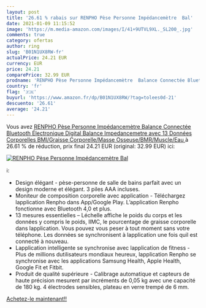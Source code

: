 ```yaml
---
layout: post
title: '26.61 % rabais sur RENPHO Pèse Personne Impédancemètre  Bal'
date: 2021-01-09 11:15:52
image: 'https://m.media-amazon.com/images/I/41+9UTVL9XL._SL200_.jpg'
comments: true
category: ofertas
author: ring
slug: 'B01N1UX8RW-fr'
actualPrice: 24.21 EUR
currency: EUR
price: 24.21
comparePrice: 32.99 EUR
prodname: 'RENPHO Pèse Personne Impédancemètre  Balance Connectée Bluetooth Électronique Digital Balance  Impedancemetre avec 13 Données Corporelles  BMI/Graisse Corporelle/Masse Osseuse/BMR/Muscle/Eau '
country: 'fr'
flag: '🇫🇷'
buyurl: 'https://www.amazon.fr/dp/B01N1UX8RW/?tag=tolees0d-21'
descuento: '26.61'
average: '24.21'
---
```


Vous avez [RENPHO Pèse Personne Impédancemètre  Balance Connectée Bluetooth Électronique Digital Balance  Impedancemetre avec 13 Données Corporelles  BMI/Graisse Corporelle/Masse Osseuse/BMR/Muscle/Eau ](https://www.amazon.fr/dp/B01N1UX8RW/?tag=tolees0d-21)  à  26.61 % de réduction, prix final  24.21 EUR (original: 32.99 EUR) ici:

[![RENPHO Pèse Personne Impédancemètre  Bal](https://m.media-amazon.com/images/I/41+9UTVL9XL._SL200_.jpg)](https://www.amazon.fr/dp/B01N1UX8RW/?tag=tolees0d-21)

ℹ️:

- Design élégant - pèse-personne de salle de bains parfait avec un design moderne et élégant. 3 piles AAA incluses.
- Moniteur de composition corporelle avec application - Téléchargez lapplication Renpho dans App/Google Play. L’application Renpho fonctionne avec Bluetooth 4,0 et plus.
- 13 mesures essentielles – Léchelle affiche le poids du corps et les données y compris le poids, lIMC, le pourcentage de graisse corporelle dans lapplication. Vous pouvez vous peser à tout moment sans votre téléphone. Les données se synchronisent à lapplication une fois quil est connecté à nouveau.
- Lapplication intelligente se synchronise avec lapplication de fitness - Plus de millions dutilisateurs mondiaux heureux, lapplication Renpho se synchronise avec les applications Samsung Health, Apple Health, Google Fit et Fitbit.
- Produit de qualité supérieure - Calibrage automatique et capteurs de haute précision mesurent par incréments de 0,05 kg avec une capacité de 180 kg. 4 électrodes sensibles, plateau en verre trempé de 6 mm.

[Achetez-le maintenant!!](https://www.amazon.fr/dp/B01N1UX8RW/?tag=tolees0d-21)
